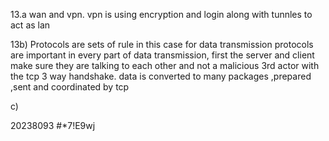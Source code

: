 13.a
wan and vpn. 
vpn is using encryption and login along with tunnles to act as lan 

13b) Protocols are sets of rule in this case for data transmission protocols are important in every part of data transmission, first the server and client make sure they are talking to each other and not a malicious 3rd actor with the tcp 3 way handshake.  data is converted to many packages ,prepared ,sent and coordinated by tcp

c)


20238093
#*7!E9wj